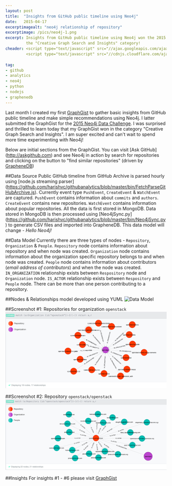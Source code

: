 ```yaml
---
layout: post
title:  "Insights from GitHub public timeline using Neo4j"
date:   2015-04-17
excerptimagealt: "neo4j relationship of repository"
excerptimage: /pics/neo4j-1.png
excerpt: Insights from GitHub public timeline using Neo4j won the 2015 Neo4j Winter Challenge in 
         the "Creative Graph Search and Insights" category!
cheader: <script type="text/javascript" src="//ajax.googleapis.com/ajax/libs/jquery/1.9.1/jquery.min.js"></script>
         <script type="text/javascript" src="//cdnjs.cloudflare.com/ajax/libs/gist-embed/2.0/gist-embed.min.js"></script> 

tag:
- github
- analytics
- neo4j
- python
- nodejs
- graphenedb
---
```


Last month I created my first [GraphGist](http://gist.neo4j.org/?d9adad5c248385bea68c) to gather basic insights from GitHub public timeline and make simple recommendations using Neo4j. I latter submitted
the GraphGist for the [2015 Neo4j Data Challenge](http://neo4j.com/blog/winners-neo4j-graphgist-winter-challenge-2015/). I was surprised and thrilled to learn today that my GraphGist won in the category "Creative Graph Search and Insights".
I am super excited and can't wait to spend more time experimenting with Neo4j!

Below are initial sections from the GraphGist. You can visit [Ask GitHub] (http://askgithub.com) and see Neo4j in action 
by search for repositories and clicking on the button to "find similar repositories" (driven by [GrapheneDB](http://graphenedb.com))

##Data Source
Public GitHub timeline from GitHub Archive is parsed hourly using [node.js streaming parser] (https://github.com/harishvc/githubanalytics/blob/master/bin/FetchParseGitHubArchive.js). 
Currently event type `PushEvent`, `CreateEvent` & `WatchEvent` are captured. `PushEvent` contains information about `commits` and `authors`. `CreateEvent` contains 
new repositories. `WatchEvent` contains information about popular repositories. All the data is first stored in MongoDB. Data stored in MongoDB is then 
processed using [Neo4jSync.py] (https://github.com/harishvc/githubanalytics/blob/master/bin/Neo4jSync.py) to generate CSV files and imported into GrapheneDB. 
This data model will change - _Hello Neo4j!_

##Data Model
Currently there are three types of nodes - `Repository`, `Organization` &amp; `People`. `Repository` node contains information about repository and when node was created. `Organization` node contains information about the organization specific repository belongs to and when node was created. `People` node contains information about contributors (*email address of contributors*) and when the node was created. `IN_ORGANIZATION` relationship exists between `Respository` node and `Organization` node. `IS_ACTOR` relationship exists between `Respository` and `People` node. There can be more than one person contributing to a repository.


##Nodes &amp; Relationships model developed using YUML
![Data Model](http://yuml.me/8d623aea)

##Screenshot #1: Repositories for organization `openstack`
![Repositories for organization openstack](https://raw.githubusercontent.com/harishvc/githubanalytics/master/cypher-dataset-20March2015-211400/neo4j-graph-1.png)

##Screenshot #2: Repository `openstack/openstack`
![Repositories openstack/openstack](https://raw.githubusercontent.com/harishvc/githubanalytics/master/cypher-dataset-20March2015-211400/neo4j-graph-2.png)

##Insights
For insights #1 - #6 please visit [GraphGist](http://gist.neo4j.org/?d9adad5c248385bea68c)
